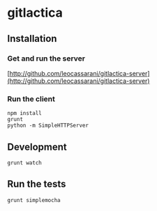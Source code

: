 # gitlactica

## Installation

### Get and run the server
[http://github.com/leocassarani/gitlactica-server](http://github.com/leocassarani/gitlactica-server)

### Run the client
    npm install
    grunt
    python -m SimpleHTTPServer

## Development
    grunt watch

## Run the tests
    grunt simplemocha
